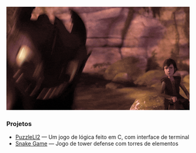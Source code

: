 ![me](https://github.com/fabioazv14/fabioazv14/blob/main/toothless.gif)

### Projetos

-  [PuzzleLI2](https://github.com/fabioazv14/PuzzleLI2) — Um jogo de lógica feito em C, com interface de terminal
-  [Snake Game](https://github.com/fabioazv14/ElementalTowers) — Jogo de tower defense com torres de elementos

